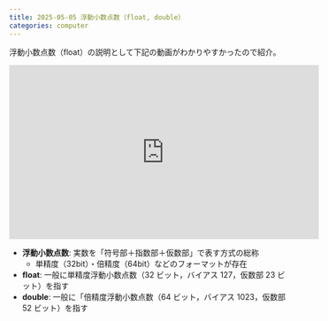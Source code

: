 ```yaml
---
title: 2025-05-05 浮動小数点数（float, double）
categories: computer
---
```


浮動小数点数（float）の説明として下記の動画がわかりやすかったので紹介。

<iframe width="560" height="315" src="https://www.youtube.com/embed/NforO4lQNRE?si=zvkZP1VOvgV5Fsax" title="YouTube video player" frameborder="0" allow="accelerometer; autoplay; clipboard-write; encrypted-media; gyroscope; picture-in-picture; web-share" referrerpolicy="strict-origin-when-cross-origin" allowfullscreen></iframe>

- **浮動小数点数**: 実数を「符号部＋指数部＋仮数部」で表す方式の総称
  - 単精度（32bit）・倍精度（64bit）などのフォーマットが存在
- **float**: 一般に単精度浮動小数点数（32 ビット，バイアス 127，仮数部 23 ビット）を指す
- **double**: 一般に「倍精度浮動小数点数（64 ビット，バイアス 1023，仮数部 52 ビット）を指す

